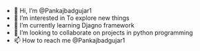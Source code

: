 - 👋 Hi, I’m @Pankajbadgujar1
- 👀 I’m interested in To explore new things
- 🌱 I’m currently learning Djagno framework
- 💞️ I’m looking to collaborate on projects in python programming
- 📫 How to reach me @Pankajbadgujar1

